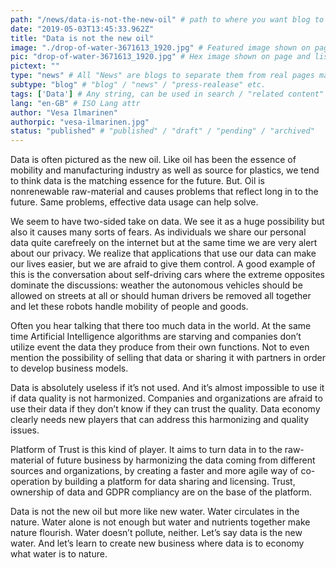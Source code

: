 ```yaml
---
path: "/news/data-is-not-the-new-oil" # path to where you want blog to be published aka https://preview.oftrust.net/blogs/sport-venue
date: "2019-05-03T13:45:33.962Z"
title: "Data is not the new oil"
image: "./drop-of-water-3671613_1920.jpg" # Featured image shown on page and listings. Save in same folder. Don't use svg.
pic: "drop-of-water-3671613_1920.jpg" # Hex image shown on page and listings. No path, just filename. Save in same folder. Don't use svg.
pictext: ""
type: "news" # All "News" are blogs to separate them from real pages made with MarkDown, so that they appear in blog listings etc.
subtype: "blog" # "blog" / "news" / "press-realease" etc.
tags: ['Data'] # Any string, can be used in search / "related content"
lang: "en-GB" # ISO Lang attr
author: "Vesa Ilmarinen"
authorpic: "vesa-ilmarinen.jpg"
status: "published" # "published" / "draft" / "pending" / "archived"
---
```

Data is often pictured as the new oil. Like oil has been the essence of mobility and manufacturing industry as well as source for plastics, we tend to think data is the matching essence for the future. But. Oil is nonrenewable raw-material and causes problems that reflect long in to the future. Same problems, effective data usage can help solve.

We seem to have two-sided take on data. We see it as a huge possibility but also it causes many sorts of fears. As individuals we share our personal data quite carefreely on the internet but at the same time we are very alert about our privacy. We realize that applications that use our data can make our lives easier, but we are afraid to give them control. A good example of this is the conversation about self-driving cars where the extreme opposites dominate the discussions: weather the autonomous vehicles should be allowed on streets at all or should human drivers be removed all together and let these robots handle mobility of people and goods. 

Often you hear talking that there too much data in the world. At the same time Artificial Intelligence algorithms are starving and companies don’t utilize event the data they produce from their own functions. Not to even mention the possibility of selling that data or sharing it with partners in order to develop business models. 

Data is absolutely useless if it’s not used. And it’s almost impossible to use it if data quality is not harmonized. Companies and organizations are afraid to use their data if they don’t know if they can trust the quality. Data economy clearly needs new players that can address this harmonizing and quality issues. 

Platform of Trust is this kind of player. It aims to turn data in to the raw-material of future business by harmonizing the data coming from different sources and organizations, by creating a faster and more agile way of co-operation by building a platform for data sharing and licensing. Trust, ownership of data and GDPR compliancy are on the base of the platform.

Data is not the new oil but more like new water. Water circulates in the nature. Water alone is not enough but water and nutrients together make nature flourish. Water doesn’t pollute, neither. Let’s say data is the new water. And let’s learn to create new business where data is to economy what water is to nature.  
